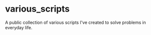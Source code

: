 # various_scripts
A public collection of various scripts I've created to solve problems in everyday life.

